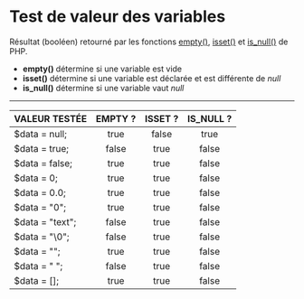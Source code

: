 # Test de valeur des variables

Résultat (booléen) retourné par les fonctions [empty()](https://www.php.net/manual/fr/function.empty.php), [isset()](https://www.php.net/manual/fr/function.isset.php) et [is_null()](https://www.php.net/manual/fr/function.is-null.php) de PHP.

+ **empty()** détermine si une variable est vide
+ **isset()** détermine si une variable est déclarée et est différente de _null_
+ **is_null()** détermine si une variable vaut _null_

---

|VALEUR TESTÉE|EMPTY ?|ISSET ?|IS_NULL ?|
|:--|:--:|:--:|:--:|
|$data = null;|true|false|true|
|$data = true;|false|true|false|
|$data = false;|true|true|false|
|$data = 0;|true|true|false|
|$data = 0.0;|true|true|false|
|$data = "0";|true|true|false|
|$data = "text";|false|true|false|
|$data = "\0";|false|true|false|
|$data = "";|true|true|false|
|$data = " ";|false|true|false|
|$data = [];|true|true|false|
